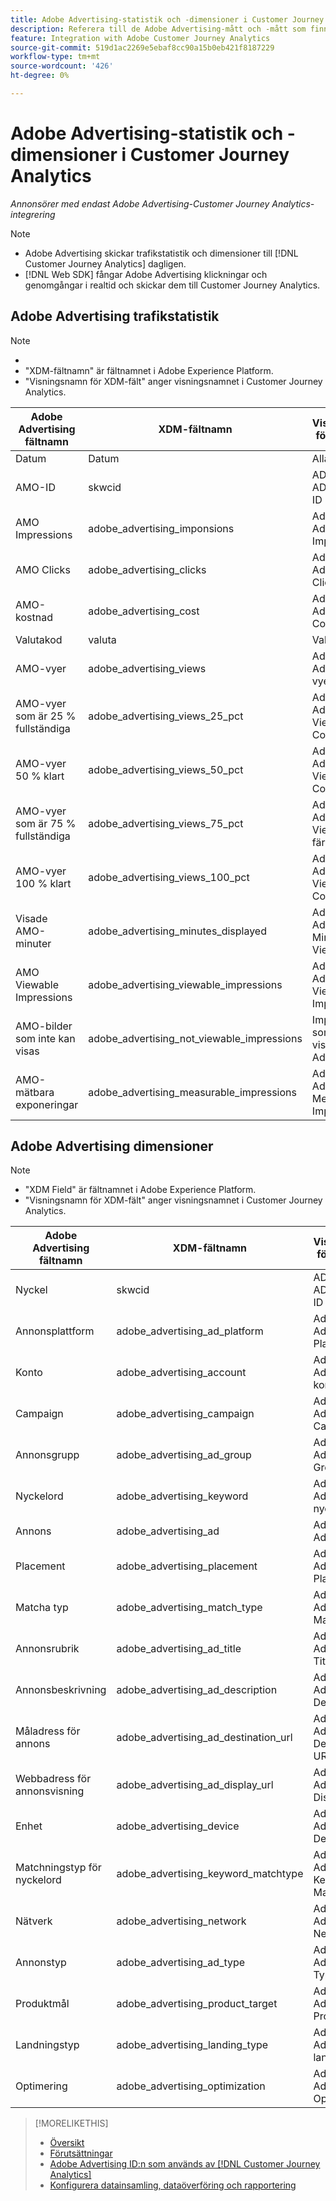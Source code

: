 ```yaml
---
title: Adobe Advertising-statistik och -dimensioner i Customer Journey Analytics
description: Referera till de Adobe Advertising-mått och -mått som finns i Customer Journey Analytics.
feature: Integration with Adobe Customer Journey Analytics
source-git-commit: 519d1ac2269e5ebaf8cc90a15b0eb421f8187229
workflow-type: tm+mt
source-wordcount: '426'
ht-degree: 0%

---
```


# Adobe Advertising-statistik och -dimensioner i Customer Journey Analytics

*Annonsörer med endast Adobe Advertising-Customer Journey Analytics-integrering*

>[!NOTE]
>
>* Adobe Advertising skickar trafikstatistik och dimensioner till [!DNL Customer Journey Analytics] dagligen.
>* [!DNL Web SDK] fångar Adobe Advertising klickningar och genomgångar i realtid och skickar dem till Customer Journey Analytics.

## Adobe Advertising trafikstatistik

<!-- Verify column names -->

>[!NOTE]
>
>* 
>* &quot;XDM-fältnamn&quot; är fältnamnet i Adobe Experience Platform.
>* &quot;Visningsnamn för XDM-fält&quot; anger visningsnamnet i Customer Journey Analytics.

| Adobe Advertising fältnamn | XDM-fältnamn | Visningsnamn för XDM-fält | Source |
|------------------------------|----------------|------------------------|--------|
| Datum | Datum | Alla | |
| AMO-ID | skwcid | ADOBE ADVERTISING ID | Alla |
| AMO Impressions | adobe_advertising_imponsions | Adobe Advertising Impressions | Alla |
| AMO Clicks | adobe_advertising_clicks | Adobe Advertising Clicks | Alla |
| AMO-kostnad | adobe_advertising_cost | Adobe Advertising Cost | Alla |
| Valutakod | valuta | Valuta | Alla |
| AMO-vyer | adobe_advertising_views | Adobe Advertising-vyer | Ad Cloud DSP |
| AMO-vyer som är 25 % fullständiga | adobe_advertising_views_25_pct | Adobe Advertising Views 25 % Complete | Ad Cloud DSP |
| AMO-vyer 50 % klart | adobe_advertising_views_50_pct | Adobe Advertising Views 50 % Complete | Ad Cloud DSP |
| AMO-vyer som är 75 % fullständiga | adobe_advertising_views_75_pct | Adobe Advertising Views är 75 % färdigt | Ad Cloud DSP |
| AMO-vyer 100 % klart | adobe_advertising_views_100_pct | Adobe Advertising Views 100 % Complete | Ad Cloud DSP |
| Visade AMO-minuter | adobe_advertising_minutes_displayed | Adobe Advertising Minutes Viewed | Ad Cloud DSP |
| AMO Viewable Impressions | adobe_advertising_viewable_impressions | Adobe Advertising Viewable Impressions | Ad Cloud DSP |
| AMO-bilder som inte kan visas | adobe_advertising_not_viewable_impressions | Impressions som inte kan visas i Adobe Advertising | Ad Cloud DSP |
| AMO-mätbara exponeringar | adobe_advertising_measurable_impressions | Adobe Advertising Measurable Impressions | Ad Cloud DSP |

<!--
| Adobe Advertising Landing Page Views | adobe_advertising_landing_page_views | Adobe Advertising Landing Page Views | Meta Only |
| Adobe Advertising App Events | adobe_advertising_app_events | Adobe Advertising App Events | Meta Only |
| Adobe Advertising Engagements | adobe_advertising_engagements | Adobe Advertising Engagements | Meta Only |
| Adobe Advertising Ad Platform Conversions | adobe_advertising_ad_platform_conversions | Adobe Advertising Ad Platform Conversions | Meta Only |
| Adobe Advertising App Installs | adobe_advertising_app_installs | Adobe Advertising App Installs | Meta Only |
| Adobe Advertising Ad Platform Conversion Value | adobe_advertising_ad_platform_conversion_value | Adobe Advertising Ad Platform Conversion Value | Meta Only |
| Adobe Advertising Ad Platform Leads | adobe_advertising_ad_platform_leads | Adobe Advertising Ad Platform Leads | Meta Only |
| Adobe Advertising Page Like | adobe_advertising_page_like | Adobe Advertising Page Like | Meta Only |
| Adobe Advertising Phone Calls | adobe_advertising_phone_calls | Adobe Advertising Phone Calls | Meta Only |
| Adobe Advertising Messages | adobe_advertising_messages | Adobe Advertising Messages | Meta Only |
-->

## Adobe Advertising dimensioner

>[!NOTE]
>
>* &quot;XDM Field&quot; är fältnamnet i Adobe Experience Platform.
>* &quot;Visningsnamn för XDM-fält&quot; anger visningsnamnet i Customer Journey Analytics.

| Adobe Advertising fältnamn | XDM-fältnamn | Visningsnamn för XDM-fält | Source |
|------------------------------|----------------|------------------------|--------|
| Nyckel | skwcid | ADOBE ADVERTISING ID |
| Annonsplattform | adobe_advertising_ad_platform | Adobe Advertising Ad Platform |
| Konto | adobe_advertising_account | Adobe Advertising-konto |
| Campaign | adobe_advertising_campaign | Adobe Advertising Campaign |
| Annonsgrupp | adobe_advertising_ad_group | Adobe Advertising Ad Group |
| Nyckelord | adobe_advertising_keyword | Adobe Advertising-nyckelord |
| Annons | adobe_advertising_ad | Adobe Advertising Ad |
| Placement | adobe_advertising_placement | Adobe Advertising Placement |
| Matcha typ | adobe_advertising_match_type | Adobe Advertising Matchningstyp |
| Annonsrubrik | adobe_advertising_ad_title | Adobe Advertising Ad Title |
| Annonsbeskrivning | adobe_advertising_ad_description | Adobe Advertising Ad Description |
| Måladress för annons | adobe_advertising_ad_destination_url | Adobe Advertising Ad Destination URL |
| Webbadress för annonsvisning | adobe_advertising_ad_display_url | Adobe Advertising Ad Display URL |
| Enhet | adobe_advertising_device | Adobe Advertising Device |
| Matchningstyp för nyckelord | adobe_advertising_keyword_matchtype | Adobe Advertising Keyword MatchType |
| Nätverk | adobe_advertising_network | Adobe Advertising Network |
| Annonstyp | adobe_advertising_ad_type | Adobe Advertising Ad Type |
| Produktmål | adobe_advertising_product_target | Adobe Advertising Product Target |
| Landningstyp | adobe_advertising_landing_type | Adobe Advertising landningstyp |
| Optimering | adobe_advertising_optimization | Adobe Advertising Optimization |

>[!MORELIKETHIS]
>
>* [Översikt](overview.md)
>* [Förutsättningar](prerequisites.md)
>* [Adobe Advertising ID:n som används av [!DNL Customer Journey Analytics]](ids.md)
>* [Konfigurera datainsamling, dataöverföring och rapportering](set-up.md)
